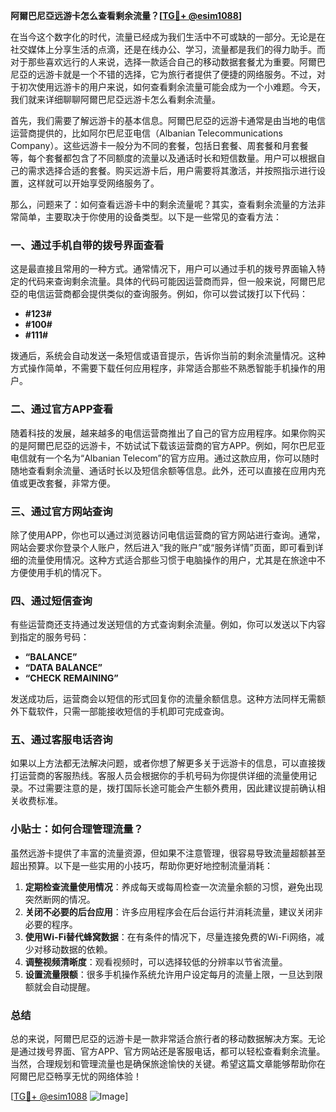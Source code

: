 **阿爾巴尼亞远游卡怎么查看剩余流量？[[TG💪+ @esim1088](https://t.me/s/esim1088)]**

在当今这个数字化的时代，流量已经成为我们生活中不可或缺的一部分。无论是在社交媒体上分享生活的点滴，还是在线办公、学习，流量都是我们的得力助手。而对于那些喜欢远行的人来说，选择一款适合自己的移动数据套餐尤为重要。阿爾巴尼亞的远游卡就是一个不错的选择，它为旅行者提供了便捷的网络服务。不过，对于初次使用远游卡的用户来说，如何查看剩余流量可能会成为一个小难题。今天，我们就来详细聊聊阿爾巴尼亞远游卡怎么看剩余流量。

首先，我们需要了解远游卡的基本信息。阿爾巴尼亞的远游卡通常是由当地的电信运营商提供的，比如阿尔巴尼亚电信（Albanian Telecommunications Company）。这些远游卡一般分为不同的套餐，包括日套餐、周套餐和月套餐等，每个套餐都包含了不同额度的流量以及通话时长和短信数量。用户可以根据自己的需求选择合适的套餐。购买远游卡后，用户需要将其激活，并按照指示进行设置，这样就可以开始享受网络服务了。

那么，问题来了：如何查看远游卡中的剩余流量呢？其实，查看剩余流量的方法非常简单，主要取决于你使用的设备类型。以下是一些常见的查看方法：

### 一、通过手机自带的拨号界面查看

这是最直接且常用的一种方式。通常情况下，用户可以通过手机的拨号界面输入特定的代码来查询剩余流量。具体的代码可能因运营商而异，但一般来说，阿爾巴尼亞的电信运营商都会提供类似的查询服务。例如，你可以尝试拨打以下代码：

- **#123#**
- **#100#**
- **#111#**

拨通后，系统会自动发送一条短信或语音提示，告诉你当前的剩余流量情况。这种方式操作简单，不需要下载任何应用程序，非常适合那些不熟悉智能手机操作的用户。

### 二、通过官方APP查看

随着科技的发展，越来越多的电信运营商推出了自己的官方应用程序。如果你购买的是阿爾巴尼亞的远游卡，不妨试试下载该运营商的官方APP。例如，阿尔巴尼亚电信就有一个名为“Albanian Telecom”的官方应用。通过这款应用，你可以随时随地查看剩余流量、通话时长以及短信余额等信息。此外，还可以直接在应用内充值或更改套餐，非常方便。

### 三、通过官方网站查询

除了使用APP，你也可以通过浏览器访问电信运营商的官方网站进行查询。通常，网站会要求你登录个人账户，然后进入“我的账户”或“服务详情”页面，即可看到详细的流量使用情况。这种方式适合那些习惯于电脑操作的用户，尤其是在旅途中不方便使用手机的情况下。

### 四、通过短信查询

有些运营商还支持通过发送短信的方式查询剩余流量。例如，你可以发送以下内容到指定的服务号码：

- **“BALANCE”**
- **“DATA BALANCE”**
- **“CHECK REMAINING”**

发送成功后，运营商会以短信的形式回复你的流量余额信息。这种方法同样无需额外下载软件，只需一部能接收短信的手机即可完成查询。

### 五、通过客服电话咨询

如果以上方法都无法解决问题，或者你想了解更多关于远游卡的信息，可以直接拨打运营商的客服热线。客服人员会根据你的手机号码为你提供详细的流量使用记录。不过需要注意的是，拨打国际长途可能会产生额外费用，因此建议提前确认相关收费标准。

### 小贴士：如何合理管理流量？

虽然远游卡提供了丰富的流量资源，但如果不注意管理，很容易导致流量超额甚至超出预算。以下是一些实用的小技巧，帮助你更好地控制流量消耗：

1. **定期检查流量使用情况**：养成每天或每周检查一次流量余额的习惯，避免出现突然断网的情况。
2. **关闭不必要的后台应用**：许多应用程序会在后台运行并消耗流量，建议关闭非必要的程序。
3. **使用Wi-Fi替代蜂窝数据**：在有条件的情况下，尽量连接免费的Wi-Fi网络，减少对移动数据的依赖。
4. **调整视频清晰度**：观看视频时，可以选择较低的分辨率以节省流量。
5. **设置流量限额**：很多手机操作系统允许用户设定每月的流量上限，一旦达到限额就会自动提醒。

### 总结

总的来说，阿爾巴尼亞的远游卡是一款非常适合旅行者的移动数据解决方案。无论是通过拨号界面、官方APP、官方网站还是客服电话，都可以轻松查看剩余流量。当然，合理规划和管理流量也是确保旅途愉快的关键。希望这篇文章能够帮助你在阿爾巴尼亞畅享无忧的网络体验！

[[TG💪+ @esim1088](https://t.me/s/esim1088) ![Image](https://i.postimg.cc/4NQfJmqS/Snipaste-2025-05-13-00-14-12.png)]